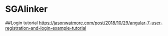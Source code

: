 # SGAlinker
##Login tutorial
<https://jasonwatmore.com/post/2018/10/29/angular-7-user-registration-and-login-example-tutorial>
